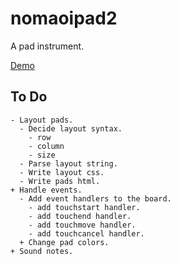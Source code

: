# nomaoipad2

A pad instrument.

[Demo](https://tkojitu.github.io/nomaoipad2/)

## To Do

	- Layout pads.
	  - Decide layout syntax.
	    - row
	    - column
	    - size
	  - Parse layout string.
	  - Write layout css.
	  - Write pads html.
	+ Handle events.
	  - Add event handlers to the board.
	    - add touchstart handler.
	    - add touchend handler.
	    - add touchmove handler.
	    - add touchcancel handler.
	  + Change pad colors.
	+ Sound notes.

